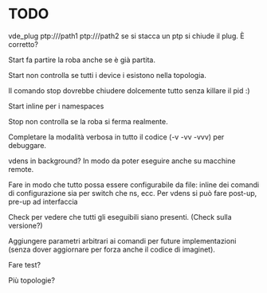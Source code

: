 # TODO

vde_plug ptp:///path1 ptp:///path2  se si stacca un ptp si chiude il plug. È corretto?
 
Start fa partire la roba anche se è già partita.

Start non controlla se tutti i device i esistono nella topologia.

Il comando stop dovrebbe chiudere dolcemente tutto senza killare il pid :)

Start inline per i namespaces

Stop non controlla se la roba si ferma realmente.

Completare la modalità verbosa in tutto il codice (-v -vv -vvv) per debuggare.

vdens in background? In modo da poter eseguire anche su macchine remote.

Fare in modo che tutto possa essere configurabile da file: inline dei comandi
di configurazione sia per switch che ns, ecc. Per vdens si può fare post-up, pre-up ad interfaccia

Check per vedere che tutti gli eseguibili siano presenti. (Check sulla versione?)

Aggiungere parametri arbitrari ai comandi per future implementazioni (senza dover
aggiornare per forza anche il codice di imaginet).

Fare test?

Più topologie?

